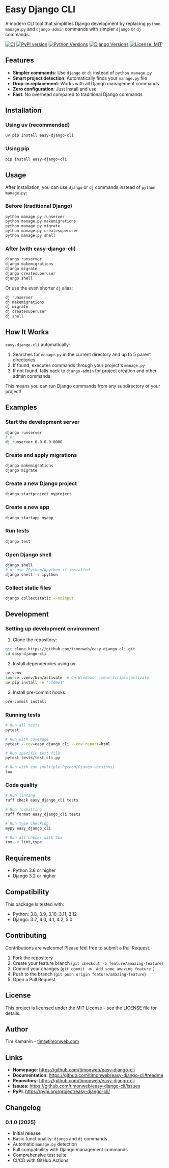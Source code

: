 # Easy Django CLI

A modern CLI tool that simplifies Django development by replacing `python manage.py` and `django-admin` commands with simpler `django` or `dj` commands.

[![CI](https://github.com/timonweb/easy-django-cli/actions/workflows/ci.yml/badge.svg)](https://github.com/timonweb/easy-django-cli/actions/workflows/ci.yml)
[![PyPI version](https://badge.fury.io/py/easy-django-cli.svg)](https://badge.fury.io/py/easy-django-cli)
[![Python Versions](https://img.shields.io/pypi/pyversions/easy-django-cli.svg)](https://pypi.org/project/easy-django-cli/)
[![Django Versions](https://img.shields.io/badge/django-4.2%20%7C%205.0%20%7C%205.1%20%7C%205.2%20%7C%206.0-blue.svg)](https://www.djangoproject.com/)
[![License: MIT](https://img.shields.io/badge/License-MIT-yellow.svg)](https://opensource.org/licenses/MIT)

## Features

- **Simpler commands**: Use `django` or `dj` instead of `python manage.py`
- **Smart project detection**: Automatically finds your `manage.py` file
- **Drop-in replacement**: Works with all Django management commands
- **Zero configuration**: Just install and use
- **Fast**: No overhead compared to traditional Django commands

## Installation

### Using uv (recommended)

```bash
uv pip install easy-django-cli
```

### Using pip

```bash
pip install easy-django-cli
```

## Usage

After installation, you can use `django` or `dj` commands instead of `python manage.py`:

### Before (traditional Django)

```bash
python manage.py runserver
python manage.py makemigrations
python manage.py migrate
python manage.py createsuperuser
python manage.py shell
```

### After (with easy-django-cli)

```bash
django runserver
django makemigrations
django migrate
django createsuperuser
django shell
```

Or use the even shorter `dj` alias:

```bash
dj runserver
dj makemigrations
dj migrate
dj createsuperuser
dj shell
```

## How It Works

`easy-django-cli` automatically:

1. Searches for `manage.py` in the current directory and up to 5 parent directories
2. If found, executes commands through your project's `manage.py`
3. If not found, falls back to `django-admin` for project creation and other admin commands

This means you can run Django commands from any subdirectory of your project!

## Examples

### Start the development server

```bash
django runserver
# or
dj runserver 0.0.0.0:8000
```

### Create and apply migrations

```bash
django makemigrations
django migrate
```

### Create a new Django project

```bash
django startproject myproject
```

### Create a new app

```bash
django startapp myapp
```

### Run tests

```bash
django test
```

### Open Django shell

```bash
django shell
# or use IPython/bpython if installed
django shell -i ipython
```

### Collect static files

```bash
django collectstatic --noinput
```

## Development

### Setting up development environment

1. Clone the repository:

```bash
git clone https://github.com/timonweb/easy-django-cli.git
cd easy-django-cli
```

2. Install dependencies using uv:

```bash
uv venv
source .venv/bin/activate  # On Windows: .venv\Scripts\activate
uv pip install -e ".[dev]"
```

3. Install pre-commit hooks:

```bash
pre-commit install
```

### Running tests

```bash
# Run all tests
pytest

# Run with coverage
pytest --cov=easy_django_cli --cov-report=html

# Run specific test file
pytest tests/test_cli.py

# Run with tox (multiple Python/Django versions)
tox
```

### Code quality

```bash
# Run linting
ruff check easy_django_cli tests

# Run formatting
ruff format easy_django_cli tests

# Run type checking
mypy easy_django_cli

# Run all checks with tox
tox -e lint,type
```

## Requirements

- Python 3.8 or higher
- Django 3.2 or higher

## Compatibility

This package is tested with:

- Python: 3.8, 3.9, 3.10, 3.11, 3.12
- Django: 3.2, 4.0, 4.1, 4.2, 5.0

## Contributing

Contributions are welcome! Please feel free to submit a Pull Request.

1. Fork the repository
2. Create your feature branch (`git checkout -b feature/amazing-feature`)
3. Commit your changes (`git commit -m 'Add some amazing feature'`)
4. Push to the branch (`git push origin feature/amazing-feature`)
5. Open a Pull Request

## License

This project is licensed under the MIT License - see the [LICENSE](LICENSE) file for details.

## Author

Tim Kamanin - [tim@timonweb.com](mailto:tim@timonweb.com)

## Links

- **Homepage**: https://github.com/timonweb/easy-django-cli
- **Documentation**: https://github.com/timonweb/easy-django-cli#readme
- **Repository**: https://github.com/timonweb/easy-django-cli
- **Issues**: https://github.com/timonweb/easy-django-cli/issues
- **PyPI**: https://pypi.org/project/easy-django-cli/

## Changelog

### 0.1.0 (2025)

- Initial release
- Basic functionality: `django` and `dj` commands
- Automatic `manage.py` detection
- Full compatibility with Django management commands
- Comprehensive test suite
- CI/CD with GitHub Actions
